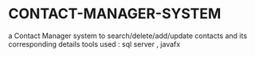# CONTACT-MANAGER-SYSTEM
a Contact Manager system to search/delete/add/update contacts and its corresponding details
tools used : sql server , javafx

